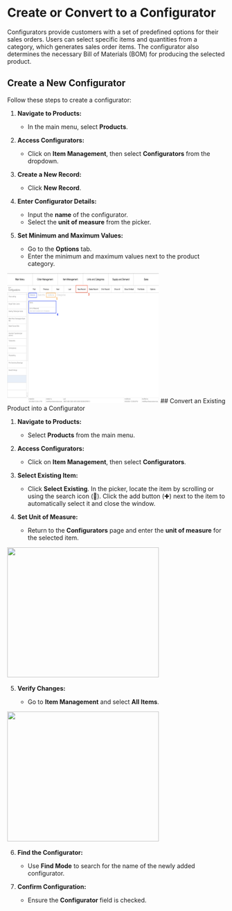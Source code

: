 # Create or Convert to a Configurator

Configurators provide customers with a set of predefined options for their sales orders. Users can select specific items and quantities from a category, which generates sales order items. The configurator also determines the necessary Bill of Materials (BOM) for producing the selected product.
## Create a New Configurator

Follow these steps to create a configurator:

1. **Navigate to Products:**
    
    - In the main menu, select **Products**.
2. **Access Configurators:**
    
    - Click on **Item Management**, then select **Configurators** from the dropdown.
3. **Create a New Record:**
    
    - Click **New Record**.
4. **Enter Configurator Details:**
    
    - Input the **name** of the configurator.
    - Select the **unit of measure** from the picker.
5. **Set Minimum and Maximum Values:**
    
    - Go to the **Options** tab.
    - Enter the minimum and maximum values next to the product category.
<img src="https://github.com/Fx-Professional-Services/HorizonDocs/blob/staging/Horizon%20User%20Guide/00%20Assets/47_create_a_new_configurator.png" width="350" height="300">
## Convert an Existing Product into a Configurator

1. **Navigate to Products:**
    
    - Select **Products** from the main menu.
2. **Access Configurators:**
    
    - Click on **Item Management**, then select **Configurators**.
3. **Select Existing Item:**
    
    - Click **Select Existing**. In the picker, locate the item by scrolling or using the search icon (🔎). Click the add button (✚) next to the item to automatically select it and close the window.
4. **Set Unit of Measure:**
    
    - Return to the **Configurators** page and enter the **unit of measure** for the selected item.

<img src="https://github.com/Fx-Professional-Services/HorizonDocs/blob/staging/Horizon%20User%20Guide/00%20Assets/48_convert_product_into_configurator.png" width="350" height="300">

5. **Verify Changes:**
    
    - Go to **Item Management** and select **All Items**.

<img src="https://github.com/Fx-Professional-Services/HorizonDocs/blob/staging/Horizon%20User%20Guide/00%20Assets/49_cconfirm_configuration.png" width="350" height="300">

6. **Find the Configurator:**
    
    - Use **Find Mode** to search for the name of the newly added configurator.
7. **Confirm Configuration:**
    
    - Ensure the **Configurator** field is checked.